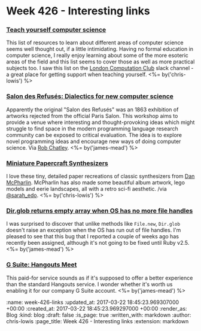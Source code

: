 Week 426 - Interesting links
============================

### [Teach yourself computer science](https://teachyourselfcs.com/)

This list of resources to learn about different areas of computer
science seems well thought out, if a little intimidating. Having no
formal education in computer science, I really enjoy learning about
some of the more esoteric areas of the field and this list seems to
cover those as well as more practical subjects too. I saw this list on
the [London Computation Club](http://london.computation.club/) slack
channel - a great place for getting support when teaching yourself. <%= by('chris-lowis') %>

### [Salon des Refusés: Dialectics for new computer science](https://refuses.github.io/)

Apparently the original "Salon des Refusés" was an 1863 exhibition of artworks rejected from the official Paris Salon. This workshop aims to provide a venue where interesting and thought-provoking ideas which might struggle to find space in the modern programming language research community can be exposed to critical evaluation. The idea is to explore novel programming ideas and encourage new ways of doing computer science. Via [Rob Chatley][]. <%= by('james-mead') %>

[Rob Chatley]: http://chatley.com/

### [Miniature Papercraft Synthesizers](http://www.thisiscolossal.com/2017/03/miniature-retro-papercraft-synthesizers-by-dan-mcpharlin)

I love these tiny, detailed paper recreations of classic synthesizers
from [Dan McPharlin](http://danmcpharlin.net/). McPharlin has also
made some beautiful album artwork, lego models and eerie landscapes,
all with a retro sci-fi
aesthetic. /via [@sarah_edo](https://twitter.com/sarah_edo). <%= by('chris-lowis') %>

### [Dir.glob returns empty array when OS has no more file handles](https://bugs.ruby-lang.org/issues/13276)

I was surprised to discover that unlike methods like `File.new`, `Dir.glob` doesn't raise an exception when the OS has run out of file handles. I'm pleased to see that this bug that I reported a couple of weeks ago has recently been assigned, although it's not going to be fixed until Ruby v2.5. <%= by('james-mead') %>

### [G Suite: Hangouts Meet](https://gsuite.google.com/products/meet/)

This paid-for service sounds as if it's supposed to offer a better experience than the standard Hangouts service. I wonder whether it's worth us enabling it for our company G Suite account. <%= by('james-mead') %>

:name: week-426-links
:updated_at: 2017-03-22 18:45:23.969307000 +00:00
:created_at: 2017-03-22 18:45:23.969297000 +00:00
:render_as: Blog
:kind: blog
:draft: false
:is_page: true
:written_with: markdown
:author: chris-lowis
:page_title: Week 426 - Interesting links
:extension: markdown
